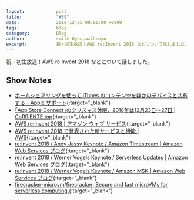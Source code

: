 ```yaml
---
layout:            post
title:             "#59"
date:              2018-12-25 00:00:00 +0900
tags:              blog
category:          Blog
author:            smile-0yen,azihsoyn
excerpt:           祝・初生放送！AWS re:Invent 2018 などについて話しました。
---
```

祝・初生放送！AWS re:Invent 2018 などについて話しました。

## Show Notes
- [ホームシェアリングを使って iTunes のコンテンツをほかのデバイスと共有する \- Apple サポート](https://support.apple.com/ja-jp/HT202190){:target="_blank"}
- [｢App Store Connect｣のクリスマス休暇、2018年は12月23日〜27日 \| CoRRiENTE\.top](https://corriente.top/appstore-christmas-holiday/){:target="_blank"}
- [AWS re:Invent 2018 \| アマゾン ウェブ サービス](http://reinvent.awseventsjapan.com/){:target="_blank"}
- [AWS re:Invent 2018 で発表された新サービスと機能 \| AWS](https://aws.amazon.com/jp/new/reinvent/){:target="_blank"}
- [re:Invent 2018 / Andy Jassy Keynote / Amazon Timestream \| Amazon Web Services ブログ](https://aws.amazon.com/jp/blogs/news/reinvent-2018-andy-keynote-amazon-timestream/){:target="_blank"}
- [re:Invent 2018 / Werner Vogels Keynote / Serverless Updates \| Amazon Web Services ブログ](https://aws.amazon.com/jp/blogs/news/reinvent-2018-werner-vogels-keynote-serverless-updates/?nc1=b_rp){:target="_blank"}
- [re:Invent 2018 / Werner Vogels Keynote / Amazon MSK \| Amazon Web Services ブログ](https://aws.amazon.com/jp/blogs/news/reinvent-2018-werner-vogels-keynote-amazon-msk/?nc1=b_rp){:target="_blank"}
- [firecracker\-microvm/firecracker: Secure and fast microVMs for serverless computing\.](https://github.com/firecracker-microvm/firecracker){:target="_blank"}
